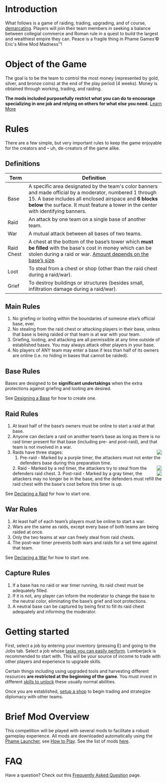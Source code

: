 # Introduction
What follows is a game of raiding, trading, upgrading, and of course, [demarcating](https://www.wordnik.com/words/demarcate). Players will join their team members in seeking a balance between collegial commerce and Roman rule in a quest to build the largest and wealthiest empire they can. Peace is a fragile thing in Phame Games’© Eric's Mine Mod Madness™!

# Object of the Game
The goal is to be the team to control the most money (represented by gold, silver, and bronze coins) at the end of the play period (4 weeks). Money is obtained through working, trading, and raiding.

**The mods included purposefully restrict what you can do to encourage specializing in one job and relying on others for what else you need.** [Learn More](/emmm/details/#mods)

# Rules
There are a few simple, but very important rules to keep the game enjoyable for the creators and – uh, de-creators of the game alike.

## Definitions
| Term | Definition |
| -- | -- |
| Base | A specific area designated by the team's color banners and made official by a moderator, numbered 1 through 15. A base includes all enclosed airspace and **6 blocks below** the surface. It must feature a tower in the center with identifying banners. |
| Raid | An attack by one team on a single base of another team. |
| War | A mutual attack between all bases of two teams. |
| Raid Chest | A chest at the bottom of the base’s tower which **must be filled** with the base's cost in money which can be stolen during a raid or war. [Amount depends on the base’s size](/emmm/details/#base-cost). |
| Loot | To steal from a chest or shop (other than the raid chest during a raid/war). |
| Grief | To destroy buildings or structures (besides small, infiltration damage during a raid/war). |

## Main Rules
1. No griefing or looting within the boundaries of someone else’s official base, ever.
2. No stealing from the raid chest or attacking players in their base, unless that base is being raided or that team is at war with your team.
3. Griefing, looting, and attacking are all permissible at any time outside of established bases. You may always attack other players in your base.
4. No players of ANY team may enter a base if less than half of its owners are online (i.e. no hiding in bases that cannot be raided).

## Base Rules

Bases are designed to be **significant undertakings** when the extra protections against griefing and looting are desired.

See [Designing a Base](/emmm/details/#designing-a-base) for how to create one.

## Raid Rules
1. At least half of the base’s owners must be online to start a raid at that base.
2. Anyone can declare a raid on another team’s base as long as there is no raid timer present for that base (including pre- and post-raid), and that team is not involved in a war.
3. Raids have three stages:
    <img style="float: right;" src="/emmm/return_to_base.png">
    1. Pre-raid - Marked by a purple timer, the attackers must not enter the defenders base during this preparation time.
    <img style="float: right;" src="/emmm/defend_base.png">
    2. Raid - Marked by a red timer, the attackers try to steal from the defenders raid chest.
    <img style="float: right;" src="/emmm/restock_base.png">
    3. Post-raid - Marked by a gray timer, the attackers may no longer be in the base, and the defenders must refill the raid chest with the base's cost before this timer is up.

See [Declaring a Raid](/emmm/details/#declaring-a-raid) for how to start one.

## War Rules

1. At least half of each team’s players must be online to start a war.
3. Wars are the same as raids, except every base of both teams are being raided at once.
4. Only the two teams at war can freely steal from raid chests.
5. The post-war timer prevents both wars and raids for a set time against that team.

See [Declaring a War](/emmm/details/#declaring-a-war) for how to start one.

## Capture Rules
1. If a base has no raid or war timer running, its raid chest must be adequately filled.
2. If it is not, any player can inform the moderator to change the base to the neutral color, eliminating the base’s grief and loot protections.
3. A neutral base can be captured by being first to fill its raid chest adequately and informing the moderator.

# Getting started
First, select a job by entering your inventory (pressing E) and going to the Jobs tab. Select a job whose [tasks you can easily perform](/emmm/jobs-addon/#job-tasks). Lumberjack is recommended to start with. This will be your source of income to trade with other players and experience to upgrade skills.

Certain things including using upgraded tools and harvesting different resources **are restricted at the beginning of the game**. You must invest in different [skills to unlock](/emmm/levelz/#unlocking-abilities) these usually normal abilities.

Once you are established, [setup a shop](/emmm/details/#setup-a-shop) to begin trading and strategize diplomacy with other teams.

# Brief Mod Overview
This competition will be played with several mods to facilitate a robust gameplay experience. All mods are downloaded automatically using the [Phame Launcher](https://phame.dev), see [How to Play](/emmm/how-to-play). See the list of mods [here](/emmm/details/#mods).

# FAQ
Have a question? Check out this [Frequently Asked Question](/emmm/faq/) page.
